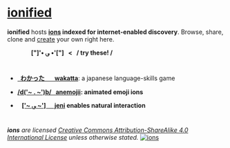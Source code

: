 # [ionified](http://ionified.net)

**ionified** hosts **[ions](https://github.com/ionify/about/blob/public/ions/ion.md)
indexed for internet-enabled discovery**. Browse, share, clone and
[create](https://github.com/organizations/ionified/repositories/new)
your own right here.

&nbsp; &nbsp; &nbsp; &nbsp; &nbsp; &nbsp; &nbsp;
**["]'• ؈ •'["] &nbsp; < &nbsp; / try these! /**

#

+ [**&nbsp; わかった &nbsp; &nbsp; &nbsp; wakatta**](https://wakatta.glitch.me/):
  a japanese language-skills game


+ **[/d('~ . ~')b/ &nbsp; anemojii](https://anemojii.glitch.me/):
  animated emoji ions**


+ **&nbsp;&nbsp;&nbsp;[['~ ؈ ~'] &nbsp;&nbsp; &nbsp; jeni](https://github.com/ionified/jeni-ions.iskitz.net)
  enables natural interaction**

#

_**ions** are licensed_
_[Creative Commons Attribution-ShareAlike 4.0 International License](http://creativecommons.org/licenses/by-sa/4.0/)_
_unless otherwise stated._
  [![ions](https://i.creativecommons.org/l/by-sa/4.0/80x15.png "Creative Commons License")](http://creativecommons.org/licenses/by-sa/4.0/)
